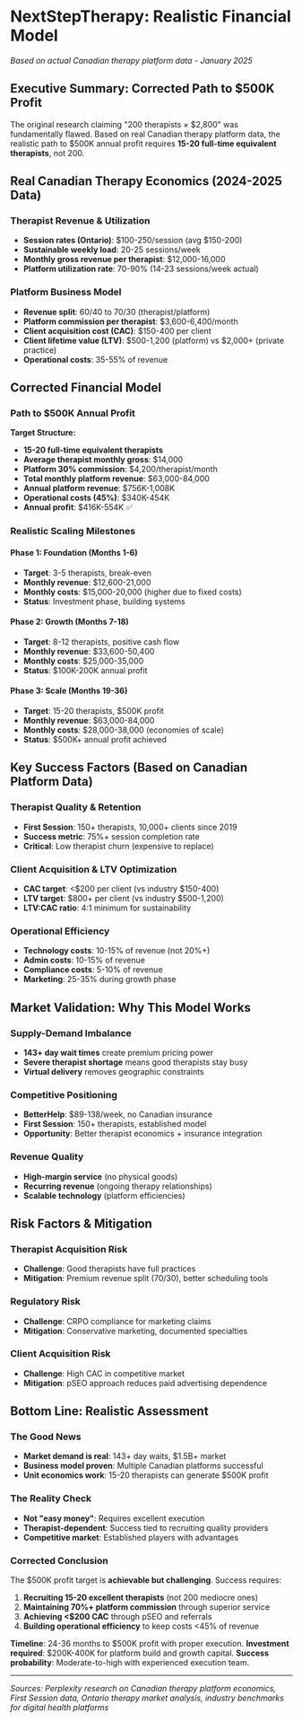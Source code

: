 # NextStepTherapy: Realistic Financial Model
*Based on actual Canadian therapy platform data - January 2025*

## Executive Summary: Corrected Path to $500K Profit

The original research claiming "200 therapists × $2,800" was fundamentally flawed. Based on real Canadian therapy platform data, the realistic path to $500K annual profit requires **15-20 full-time equivalent therapists**, not 200.

## Real Canadian Therapy Economics (2024-2025 Data)

### **Therapist Revenue & Utilization**
- **Session rates (Ontario)**: $100-250/session (avg $150-200)
- **Sustainable weekly load**: 20-25 sessions/week
- **Monthly gross revenue per therapist**: $12,000-16,000
- **Platform utilization rate**: 70-90% (14-23 sessions/week actual)

### **Platform Business Model**
- **Revenue split**: 60/40 to 70/30 (therapist/platform)
- **Platform commission per therapist**: $3,600-6,400/month
- **Client acquisition cost (CAC)**: $150-400 per client
- **Client lifetime value (LTV)**: $500-1,200 (platform) vs $2,000+ (private practice)
- **Operational costs**: 35-55% of revenue

## Corrected Financial Model

### **Path to $500K Annual Profit**

**Target Structure:**
- **15-20 full-time equivalent therapists**
- **Average therapist monthly gross**: $14,000
- **Platform 30% commission**: $4,200/therapist/month
- **Total monthly platform revenue**: $63,000-84,000
- **Annual platform revenue**: $756K-1,008K
- **Operational costs (45%)**: $340K-454K
- **Annual profit**: $416K-554K ✅

### **Realistic Scaling Milestones**

#### **Phase 1: Foundation (Months 1-6)**
- **Target**: 3-5 therapists, break-even
- **Monthly revenue**: $12,600-21,000
- **Monthly costs**: $15,000-20,000 (higher due to fixed costs)
- **Status**: Investment phase, building systems

#### **Phase 2: Growth (Months 7-18)**
- **Target**: 8-12 therapists, positive cash flow
- **Monthly revenue**: $33,600-50,400
- **Monthly costs**: $25,000-35,000
- **Status**: $100K-200K annual profit

#### **Phase 3: Scale (Months 19-36)**
- **Target**: 15-20 therapists, $500K profit
- **Monthly revenue**: $63,000-84,000
- **Monthly costs**: $28,000-38,000 (economies of scale)
- **Status**: $500K+ annual profit achieved

## Key Success Factors (Based on Canadian Platform Data)

### **Therapist Quality & Retention**
- **First Session**: 150+ therapists, 10,000+ clients since 2019
- **Success metric**: 75%+ session completion rate
- **Critical**: Low therapist churn (expensive to replace)

### **Client Acquisition & LTV Optimization**
- **CAC target**: <$200 per client (vs industry $150-400)
- **LTV target**: $800+ per client (vs industry $500-1,200)
- **LTV:CAC ratio**: 4:1 minimum for sustainability

### **Operational Efficiency**
- **Technology costs**: 10-15% of revenue (not 20%+)
- **Admin costs**: 10-15% of revenue
- **Compliance costs**: 5-10% of revenue
- **Marketing**: 25-35% during growth phase

## Market Validation: Why This Model Works

### **Supply-Demand Imbalance**
- **143+ day wait times** create premium pricing power
- **Severe therapist shortage** means good therapists stay busy
- **Virtual delivery** removes geographic constraints

### **Competitive Positioning**
- **BetterHelp**: $89-138/week, no Canadian insurance
- **First Session**: 150+ therapists, established model
- **Opportunity**: Better therapist economics + insurance integration

### **Revenue Quality**
- **High-margin service** (no physical goods)
- **Recurring revenue** (ongoing therapy relationships)
- **Scalable technology** (platform efficiencies)

## Risk Factors & Mitigation

### **Therapist Acquisition Risk**
- **Challenge**: Good therapists have full practices
- **Mitigation**: Premium revenue split (70/30), better scheduling tools

### **Regulatory Risk**
- **Challenge**: CRPO compliance for marketing claims
- **Mitigation**: Conservative marketing, documented specialties

### **Client Acquisition Risk**
- **Challenge**: High CAC in competitive market
- **Mitigation**: pSEO approach reduces paid advertising dependence

## Bottom Line: Realistic Assessment

### **The Good News**
- **Market demand is real**: 143+ day waits, $1.5B+ market
- **Business model proven**: Multiple Canadian platforms successful
- **Unit economics work**: 15-20 therapists can generate $500K profit

### **The Reality Check**
- **Not "easy money"**: Requires excellent execution
- **Therapist-dependent**: Success tied to recruiting quality providers
- **Competitive market**: Established players with advantages

### **Corrected Conclusion**
The $500K profit target is **achievable but challenging**. Success requires:
1. **Recruiting 15-20 excellent therapists** (not 200 mediocre ones)
2. **Maintaining 70%+ platform commission** through superior service
3. **Achieving <$200 CAC** through pSEO and referrals
4. **Building operational efficiency** to keep costs <45% of revenue

**Timeline**: 24-36 months to $500K profit with proper execution.
**Investment required**: $200K-400K for platform build and growth capital.
**Success probability**: Moderate-to-high with experienced execution team.

---

*Sources: Perplexity research on Canadian therapy platform economics, First Session data, Ontario therapy market analysis, industry benchmarks for digital health platforms*

